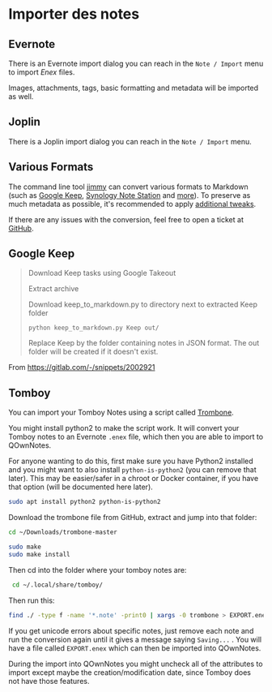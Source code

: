# Importer des notes

## Evernote

There is an Evernote import dialog you can reach in the `Note / Import` menu to import _Enex_ files.

Images, attachments, tags, basic formatting and metadata will be imported as well.

## Joplin

There is a Joplin import dialog you can reach in the `Note / Import` menu.

## Various Formats

The command line tool [jimmy](https://github.com/marph91/jimmy) can convert various formats to Markdown (such as [Google Keep](https://marph91.github.io/jimmy/formats/google_keep/), [Synology Note Station](https://marph91.github.io/jimmy/formats/synology_note_station/) and [more](https://marph91.github.io/jimmy/)). To preserve as much metadata as possible, it's recommended to apply [additional tweaks](https://marph91.github.io/jimmy/import_instructions/#qownnotes).

If there are any issues with the conversion, feel free to open a ticket at [GitHub](https://github.com/marph91/jimmy/issues).

## Google Keep

> Download Keep tasks using Google Takeout
>
> Extract archive
>
> Download keep_to_markdown.py to directory next to extracted Keep folder
>
>     python keep_to_markdown.py Keep out/
>
> Replace Keep by the folder containing notes in JSON format. The out folder will be created if it doesn't exist.

From <https://gitlab.com/-/snippets/2002921>

## Tomboy

You can import your Tomboy Notes using a script called [Trombone](https://github.com/samba/trombone).

You might install python2 to make the script work. It will convert your Tomboy notes to an Evernote `.enex` file, which then you are able to import to QOwnNotes.

For anyone wanting to do this, first make sure you have Python2 installed and you might want to also install `python-is-python2` (you can remove that later). This may be easier/safer in a chroot or Docker container, if you have that option (will be documented here later).

```bash
sudo apt install python2 python-is-python2
```

Download the trombone file from GitHub, extract and jump into that folder:

```bash
cd ~/Downloads/trombone-master

sudo make
sudo make install
```

Then cd into the folder where your tomboy notes are:

```bash
 cd ~/.local/share/tomboy/
```

Then run this:

```bash
find ./ -type f -name '*.note' -print0 | xargs -0 trombone > EXPORT.enex
```

If you get unicode errors about specific notes, just remove each note and run the conversion again until it gives a message saying `Saving...` . You will have a file called `EXPORT.enex` which can then be imported into QOwnNotes.

During the import into QOwnNotes you might uncheck all of the attributes to import except maybe the creation/modification date, since Tomboy does not have those features.
